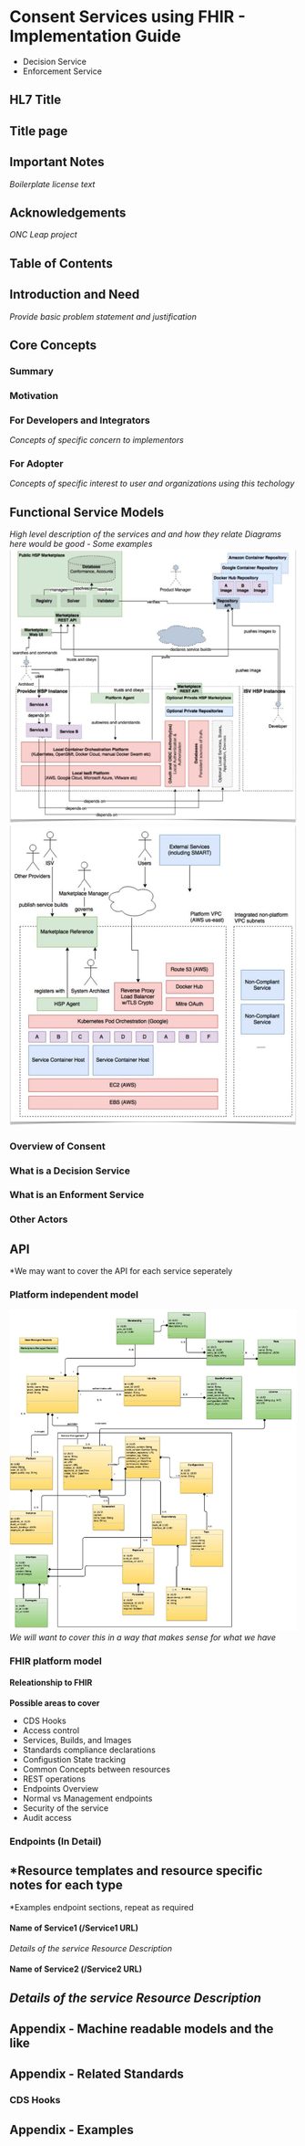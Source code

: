 # Consent Services using FHIR - Implementation Guide
  - Decision Service
  - Enforcement Service
   
## HL7 Title
## Title page
## Important Notes
*Boilerplate license text* 
## Acknowledgements
*ONC Leap project*
## Table of Contents
## Introduction and Need 
*Provide basic problem statement and justification*
## Core Concepts
### Summary
### Motivation
### For Developers and Integrators 
*Concepts of specific concern to implementors*
### For Adopter
*Concepts of specific interest to user and organizations using this techology*
## Functional Service Models
*High level description of the services and and how they relate*
*Diagrams here would be good - Some examples*
![Example image 1](image1.jpg)
![Example image 2](image2.jpg)
### Overview of Consent
### What is a Decision Service
### What is an Enforment Service
### Other Actors
## API
*We may want to cover the API for each service seperately
### Platform independent model
![PIM Model Image](image3.jpg)
*We will want to cover this in a way that makes sense for what we have*
### FHIR platform model
#### Releationship to FHIR
**Possible areas to cover**
- CDS Hooks
- Access control
- Services, Builds, and Images
- Standards compliance declarations
- Configustion State tracking
- Common Concepts between resources
- REST operations
- Endpoints Overview
- Normal vs Management endpoints
- Security of the service
- Audit access
### Endpoints (In Detail)
*Resource templates and resource specific notes for each type
---
*Examples endpoint sections, repeat as required
#### Name of Service1 (/Service1 URL)
*Details of the service*
*Resource Description*
#### Name of Service2 (/Service2 URL)
*Details of the service*
*Resource Description*
--
## Appendix - Machine readable models and the like
## Appendix - Related Standards
### CDS Hooks
## Appendix - Examples
 
